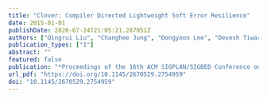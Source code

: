 ```yaml
---
title: "Clover: Compiler Directed Lightweight Soft Error Resilience"
date: 2015-01-01
publishDate: 2020-07-24T21:05:21.287051Z
authors: ["Qingrui Liu", "Changhee Jung", "Dongyoon Lee", "Devesh Tiwari"]
publication_types: ["1"]
abstract: ""
featured: false
publication: "*Proceedings of the 16th ACM SIGPLAN/SIGBED Conference on Languages, Compilers and Tools for Embedded Systems, LCTES 2015, CD-ROM, Portland, OR, USA, June 18 - 19, 2015*"
url_pdf: "https://doi.org/10.1145/2670529.2754959"
doi: "10.1145/2670529.2754959"
---
```


